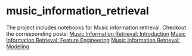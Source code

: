 # music_information_retrieval
The project includes notebooks for Music information retrieval. Checkout the corresponding posts:
[Music Information Retrieval: Introduction](https://medium.com/@kate.ruksha/introduction-into-music-information-retrieval-part-1-2dc874cda763)
[Music Information Retrieval: Feature Engineering](https://medium.com/@kate.ruksha/music-information-retrieval-feature-engineering-05748d26df48)
[Music Information Retrieval: Modeling](https://medium.com/@kate.ruksha/music-information-retrieval-modeling-audio-data-9dd0321d7e93)